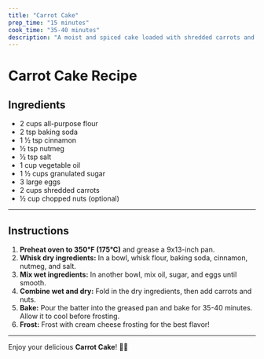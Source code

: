 ```yaml
---
title: "Carrot Cake"
prep_time: "15 minutes"
cook_time: "35-40 minutes"
description: "A moist and spiced cake loaded with shredded carrots and topped with cream cheese frosting."
---
```


# Carrot Cake Recipe

## Ingredients

- 2 cups all-purpose flour  
- 2 tsp baking soda  
- 1 ½ tsp cinnamon  
- ½ tsp nutmeg  
- ½ tsp salt  
- 1 cup vegetable oil  
- 1 ½ cups granulated sugar  
- 3 large eggs  
- 2 cups shredded carrots  
- ½ cup chopped nuts (optional)  

---

## Instructions

1. **Preheat oven to 350°F (175°C)** and grease a 9x13-inch pan.
2. **Whisk dry ingredients:** In a bowl, whisk flour, baking soda, cinnamon, nutmeg, and salt.
3. **Mix wet ingredients:** In another bowl, mix oil, sugar, and eggs until smooth. 
4. **Combine wet and dry:** Fold in the dry ingredients, then add carrots and nuts.
5. **Bake:** Pour the batter into the greased pan and bake for 35-40 minutes. Allow it to cool before frosting.
6. **Frost:** Frost with cream cheese frosting for the best flavor!

---

Enjoy your delicious **Carrot Cake**! 🎂🥕